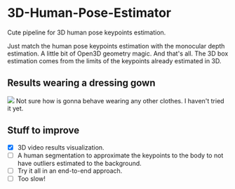 # 3D-Human-Pose-Estimator
Cute pipeline for 3D human pose keypoints estimation.


Just match the human pose keypoints estimation with the monocular depth estimation. A little bit of Open3D geometry magic. And that's all.
The 3D box estimation comes from the limits of the keypoints already estimated in 3D.

## Results wearing a dressing gown
![](ezgif.com-video-to-gif.gif)
Not sure how is gonna behave wearing any other clothes. I haven't tried it yet.


## Stuff to improve

- [x] 3D video results visualization.
- [ ] A human segmentation to approximate the keypoints to the body to not have outliers estimated to the background.
- [ ] Try it all in an end-to-end approach.
- [ ] Too slow!
